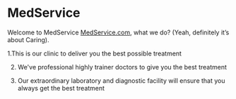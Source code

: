 # MedService

Welcome to MedService [MedService.com]( https://medservice-dbaa5.firebaseapp.com/), what we do? (Yeah, definitely it’s about Caring).

1.This is our clinic to deliver you the best possible treatment

2. We've professional highly trainer doctors to give you the best treatment

3. Our extraordinary laboratory and diagnostic facility will ensure that you always get the best treatment 
